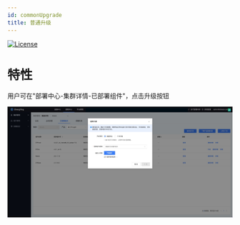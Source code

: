 ```yaml
---
id: commonUpgrade
title: 普通升级
---
```


[![License](https://img.shields.io/badge/license-Apache%202-4EB1BA.svg)](https://www.apache.org/licenses/LICENSE-2.0.html)


# 特性

用户可在"部署中心-集群详情-已部署组件"，点击升级按钮

![q1](/img/upgrade/20220908135645.jpg)






